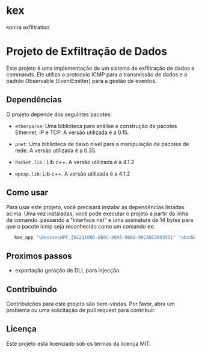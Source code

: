 # kex
konira exfiltration 

# Projeto de Exfiltração de Dados

Este projeto é uma implementação de um sistema de exfiltração de dados e commands. Ele utiliza o protocolo ICMP para a transmissão de dados e o padrão Observable (EventEmitter) para a gestão de eventos.

## Dependências

O projeto depende dos seguintes pacotes:

- `etherparse`: Uma biblioteca para análise e construção de pacotes Ethernet, IP e TCP. A versão utilizada é a 0.15.

- `pnet`: Uma biblioteca de baixo nível para a manipulação de pacotes de rede. A versão utilizada é a 0.35.

- `Packet.lib` : Lib c++.  A versão utilizada é a 4.1.2

- `wpcap.lib`: Lib c++. A versão utilizada é a 4.1.2
## Como usar

Para usar este projeto, você precisará instalar as dependências listadas acima. Uma vez instaladas, você pode executar o projeto a partir da linha de comando.
passando a "interface net" e uma assinatura de 14 bytes para que o pacote icmp seja reconhecido como um comando ex:

 ```powershell
    kex_app "\Device\NPF_{6C21106D-6B9C-40A5-9800-96CABC3B935D}" "abcd&¨*()09876"
 ```


## Proximos passos

- exportação geração de DLL para injecção.

## Contribuindo

Contribuições para este projeto são bem-vindas. Por favor, abra um problema ou uma solicitação de pull request para contribuir.

## Licença

Este projeto está licenciado sob os termos da licença MIT.
